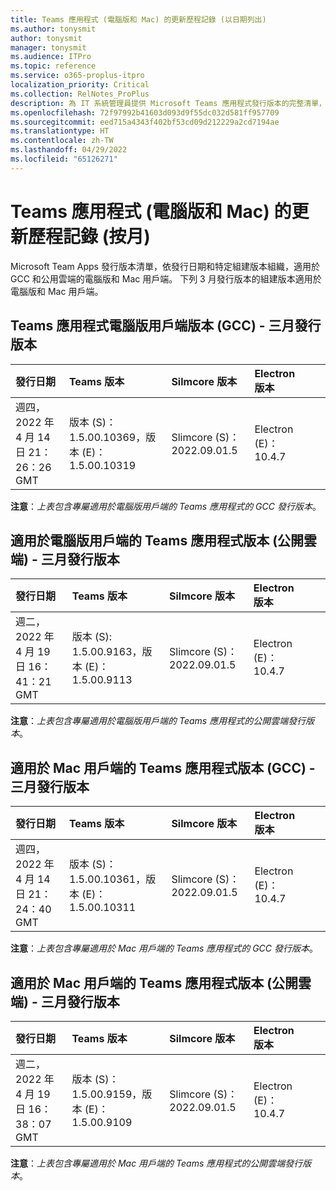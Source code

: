 ```yaml
---
title: Teams 應用程式 (電腦版和 Mac) 的更新歷程記錄 (以日期列出)
ms.author: tonysmit
author: tonysmit
manager: tonysmit
ms.audience: ITPro
ms.topic: reference
ms.service: o365-proplus-itpro
localization_priority: Critical
ms.collection: RelNotes_ProPlus
description: 為 IT 系統管理員提供 Microsoft Teams 應用程式發行版本的完整清單，並依發行日期和特定組建版本組織。
ms.openlocfilehash: 72f97992b41603d093d9f55dc032d581ff957709
ms.sourcegitcommit: eed715a4343f402bf53cd09d212229a2cd7194ae
ms.translationtype: HT
ms.contentlocale: zh-TW
ms.lasthandoff: 04/29/2022
ms.locfileid: "65126271"
---
```

# <a name="update-history-for-teams-app-desktop-and-mac-by-month"></a>Teams 應用程式 (電腦版和 Mac) 的更新歷程記錄 (按月)
Microsoft Team Apps 發行版本清單，依發行日期和特定組建版本組織，適用於 GCC 和公用雲端的電腦版和 Mac 用戶端。 下列 3 月發行版本的組建版本適用於電腦版和 Mac 用戶端。


 
> 
## <a name="teams-app-version-for-desktop-client-gcc---march-release"></a>Teams 應用程式電腦版用戶端版本 (GCC) - 三月發行版本
|**發行日期**|**Teams 版本**|**Silmcore 版本**|**Electron 版本**|||
|:-----|:-----|:-----|:-----|:-----|:-----|
|週四，2022 年 4 月 14 日 21：26：26 GMT <br/>|版本 (S)：1.5.00.10369，版本 (E)：1.5.00.10319 <br/>|Slimcore (S)：2022.09.01.5<br/>|Electron (E)：10.4.7<br/>||

**注意**：*上表包含專屬適用於電腦版用戶端的 Teams 應用程式的 GCC 發行版本*。


## <a name="teams-app-version-for-desktop-client-public-cloud---march-release"></a>適用於電腦版用戶端的 Teams 應用程式版本 (公開雲端) - 三月發行版本
|**發行日期**|**Teams 版本**|**Silmcore 版本**|**Electron 版本**|||
|:-----|:-----|:-----|:-----|:-----|:-----|
|週二，2022 年 4 月 19 日 16：41：21 GMT <br/>|版本 (S): 1.5.00.9163，版本 (E)：1.5.00.9113  <br/>|Slimcore (S)：2022.09.01.5<br/>|Electron (E)：10.4.7 <br/>||

**注意**：*上表包含專屬適用於電腦版用戶端的 Teams 應用程式的公開雲端發行版本*。 

## <a name="teams-app-version-for-mac-client-gcc---march-release"></a>適用於 Mac 用戶端的 Teams 應用程式版本 (GCC) - 三月發行版本
|**發行日期**|**Teams 版本**|**Silmcore 版本**|**Electron 版本**|||
|:-----|:-----|:-----|:-----|:-----|:-----|
|週四，2022 年 4 月 14 日 21：24：40 GMT <br/>|版本 (S)：1.5.00.10361，版本 (E)：1.5.00.10311 <br/>|Slimcore (S)：2022.09.01.5<br/>|Electron (E)：10.4.7<br/>||

**注意**：*上表包含專屬適用於 Mac 用戶端的 Teams 應用程式的 GCC 發行版本*。


## <a name="teams-app-version-for-mac-client-public-cloud---march-release"></a>適用於 Mac 用戶端的 Teams 應用程式版本 (公開雲端) - 三月發行版本
|**發行日期**|**Teams 版本**|**Silmcore 版本**|**Electron 版本**|||
|:-----|:-----|:-----|:-----|:-----|:-----|
| 週二，2022 年 4 月 19 日 16：38：07 GMT<br/>|版本 (S)：1.5.00.9159，版本 (E)：1.5.00.9109 <br/>|Slimcore (S)：2022.09.01.5<br/>|Electron (E)：10.4.7<br/>||

**注意**：*上表包含專屬適用於 Mac 用戶端的 Teams 應用程式的公開雲端發行版本*。 
